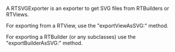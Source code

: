 A RTSVGExporter is an exporter to get SVG files from RTBuilders or RTViews.

For exporting from a RTView, use the "exportViewAsSVG:" method.

For exporting a RTBuilder (or any subclasses) use the "exportBuilderAsSVG:" method.